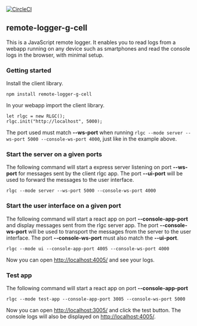 [![CircleCI](https://circleci.com/gh/ggcaponetto/remote-logger-g-cell.svg?style=svg)](https://circleci.com/gh/ggcaponetto/remote-logger-g-cell)

## remote-logger-g-cell

This is a JavaScript remote logger. It enables you to read logs from a webapp running on any device such as smartphones
and read the console logs in the browser, with minimal setup.

### Getting started

Install the client library.

``npm install remote-logger-g-cell``

In your webapp import the client library.

```
let rlgc = new RLGC();
rlgc.init("http://localhost", 5000);
```

The port used must match __--ws-port__ when running ``rlgc --mode server --ws-port 5000 --console-ws-port 4000``, just 
like in the example above.

### Start the server on a given ports

The following command will start a express server listening on port __--ws-port__ for messages sent by
the client rlgc app. The port __--ui-port__ will be used to forward the messages to the user interface.

``rlgc --mode server --ws-port 5000 --console-ws-port 4000``

### Start the user interface on a given port

The following command will start a react app on port __--console-app-port__ and display messages sent from the rlgc
 server app. The port __--console-ws-port__ will be used to transport the messages from the server to the user interface.
The port __--console-ws-port__ must also match the __--ui-port__.

``rlgc --mode ui --console-app-port 4005 --console-ws-port 4000``

Now you can open [http://localhost:4005/](http://localhost:4005/) and see your logs.

### Test app

The following command will start a react app on port __--console-app-port__ 

``rlgc --mode test-app --console-app-port 3005 --console-ws-port 5000``

Now you can open [http://localhost:3005/](http://localhost:3005/) and click the test button. The console logs will also 
be displayed on [http://localhost:4005/](http://localhost:4005/).